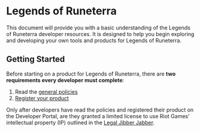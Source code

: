 # Legends of Runeterra
This document will provide you with a basic understanding of the Legends of Runeterra developer resources. It is designed to help you begin exploring and developing your own tools and products for Legends of Runeterra.

## Getting Started
Before starting on a product for Legends of Runeterra, there are **two requirements every developer must complete**:
1.  Read the [general policies](https://developer.riotgames.com//policies/general)
2.  [Register your product](https://developer.riotgames.com//app-type)

Only after developers have read the policies and registered their product on the Developer Portal, are they granted a limited license to use Riot Games’ intellectual property (IP) outlined in the [Legal Jibber Jabber](https://www.riotgames.com/en/legal).
